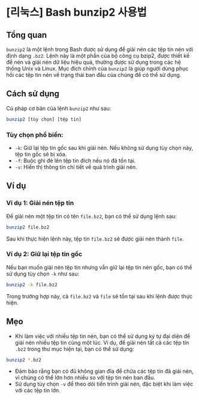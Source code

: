 # [리눅스] Bash bunzip2 사용법

## Tổng quan
`bunzip2` là một lệnh trong Bash được sử dụng để giải nén các tệp tin nén với định dạng `.bz2`. Lệnh này là một phần của bộ công cụ bzip2, được thiết kế để nén và giải nén dữ liệu hiệu quả, thường được sử dụng trong các hệ thống Unix và Linux. Mục đích chính của `bunzip2` là giúp người dùng phục hồi các tệp tin nén về trạng thái ban đầu của chúng để có thể sử dụng.

## Cách sử dụng
Cú pháp cơ bản của lệnh `bunzip2` như sau:

```bash
bunzip2 [tùy chọn] [tệp tin]
```

### Tùy chọn phổ biến:
- `-k`: Giữ lại tệp tin gốc sau khi giải nén. Nếu không sử dụng tùy chọn này, tệp tin gốc sẽ bị xóa.
- `-f`: Buộc ghi đè lên tệp tin đích nếu nó đã tồn tại.
- `-v`: Hiển thị thông tin chi tiết về quá trình giải nén.

## Ví dụ
### Ví dụ 1: Giải nén tệp tin
Để giải nén một tệp tin có tên `file.bz2`, bạn có thể sử dụng lệnh sau:

```bash
bunzip2 file.bz2
```

Sau khi thực hiện lệnh này, tệp tin `file.bz2` sẽ được giải nén thành `file`.

### Ví dụ 2: Giữ lại tệp tin gốc
Nếu bạn muốn giải nén tệp tin nhưng vẫn giữ lại tệp tin nén gốc, bạn có thể sử dụng tùy chọn `-k` như sau:

```bash
bunzip2 -k file.bz2
```

Trong trường hợp này, cả `file.bz2` và `file` sẽ tồn tại sau khi lệnh được thực hiện.

## Mẹo
- Khi làm việc với nhiều tệp tin nén, bạn có thể sử dụng ký tự đại diện để giải nén nhiều tệp tin cùng một lúc. Ví dụ, để giải nén tất cả các tệp tin `.bz2` trong thư mục hiện tại, bạn có thể sử dụng:

```bash
bunzip2 *.bz2
```

- Đảm bảo rằng bạn có đủ không gian đĩa để chứa các tệp tin đã giải nén, vì chúng có thể lớn hơn nhiều so với tệp tin nén ban đầu.
- Sử dụng tùy chọn `-v` để theo dõi tiến trình giải nén, đặc biệt khi làm việc với các tệp tin lớn.